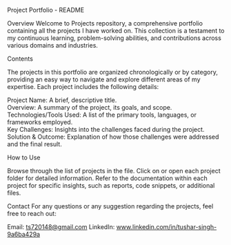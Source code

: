 
Project Portfolio - README

Overview
Welcome to Projects repository, a comprehensive portfolio containing all the projects I have worked on. This collection is a testament to my continuous learning, problem-solving abilities, and contributions across various domains and industries.

Contents

The projects in this portfolio are organized chronologically or by category, providing an easy way to navigate and explore different areas of my expertise. Each project includes the following details:

Project Name: A brief, descriptive title.                            
Overview: A summary of the project, its goals, and scope.                                                             
Technologies/Tools Used: A list of the primary tools, languages, or frameworks employed.                                         
Key Challenges: Insights into the challenges faced during the project.                                     
Solution & Outcome: Explanation of how those challenges were addressed and the final result.

How to Use

Browse through the list of projects in the file.
Click on or open each project folder for detailed information.
Refer to the documentation within each project for specific insights, such as reports, code snippets, or additional files.

Contact
For any questions or any suggestion regarding the projects, feel free to reach out:

Email: ts720148@gmail.com
LinkedIn: www.linkedin.com/in/tushar-singh-9a6ba429a
